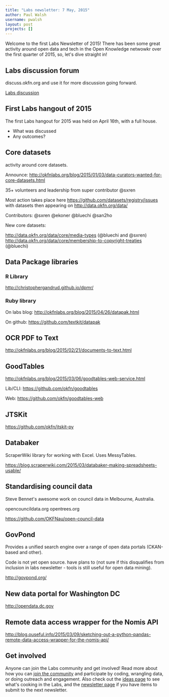 ```yaml
---
title: "Labs newsletter: 7 May, 2015"
author: Paul Walsh
username: pwalsh
layout: post
projects: []
---
```


Welcome to the first Labs Newsletter of 2015! There has been some great activity around open data and tech in the Open Knowledge netwowkr over the first quarter of 2015, so, let's dive straight in!

## Labs discussion forum

discuss.okfn.org and use it for more discussion going forward.

[Labs discussion][labs-discussion]


## First Labs hangout of 2015

The first Labs hangout for 2015 was held on April 16th, with a full house.

* What was discussed
* Any outcomes?


## Core datasets

activity around core datasets.

Announce: http://okfnlabs.org/blog/2015/01/03/data-curators-wanted-for-core-datasets.html

35+ volunteers and leadership from super contributor @sxren

Most action takes place here https://github.com/datasets/registry/issues with datasets then appearing on http://data.okfn.org/data/

Contributors: @sxren @ekoner @bluechi @san2ho

New core datasets:

http://data.okfn.org/data/core/media-types (@bluechi and @sxren)
http://data.okfn.org/data/core/membership-to-copyright-treaties (@bluechi)


## Data Package libraries

### R Library

http://christophergandrud.github.io/dpmr/

### Ruby library

On labs blog: http://okfnlabs.org/blog/2015/04/26/datapak.html

On github: https://github.com/textkit/datapak


## OCR PDF to Text

http://okfnlabs.org/blog/2015/02/21/documents-to-text.html


## GoodTables

http://okfnlabs.org/blog/2015/03/06/goodtables-web-service.html

Lib/CLI: https://github.com/okfn/goodtables

Web: https://github.com/okfn/goodtables-web


## JTSKit

https://github.com/okfn/jtskit-py


## Databaker

ScraperWiki library for working with Excel. Uses MessyTables.

https://blog.scraperwiki.com/2015/03/databaker-making-spreadsheets-usable/


## Standardising council data

Steve Bennet's awesome work on council data in Melbourne, Australia.

opencouncildata.org
opentrees.org

https://github.com/OKFNau/open-council-data


## GovPond

Provides a unified search engine over a range of open data portals (CKAN-based and other).

Code is not yet open source. have plans to (not sure if this disqualifies from inclusion in labs newsletter - tools is still useful for open data mining).

http://govpond.org/


## New data portal for Washington DC

http://opendata.dc.gov


## Remote data access wrapper for the Nomis API

http://blog.ouseful.info/2015/03/09/sketching-out-a-python-pandas-remote-data-access-wrapper-for-the-nomis-api/


## Get involved

Anyone can join the Labs community and get involved! Read more about how you can [join the community][join] and participate by coding, wrangling data, or doing outreach and engagement. Also check out the [ideas page][ideas] to see what's cooking in the Labs, and the [newsletter page][newsletter] if you have items to submit to the next newsletter.

[join]:	http://okfnlabs.org/join/
[ideas]: http://okfnlabs.org/ideas/
[newsletter]: http://okfnlabs.org/newsletter.html
[labs-discussion]: https://discuss.okfn.org/c/open-knowledge-labs
